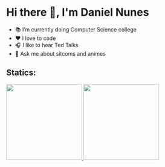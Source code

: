 # Hi there 👋, I'm Daniel Nunes 

- 📚 I’m currently doing Computer Science college
- ❤ I love to code 
- 🎧 I like to hear Ted Talks
- 💬 Ask me about sitcoms and animes

## Statics:

<div>
<a href="https://github.com/includedaniel">
  <img height="200em" src="https://github-readme-stats.vercel.app/api?username=includedaniel&show_icons=true&theme=dracula&include_all_commits=true&count_private=true"/>
<img height="200em" src="https://github-readme-stats.vercel.app/api/top-langs/?username=includedaniel&layout=compact&langs_count=7&theme=dracula"/>
</div>

